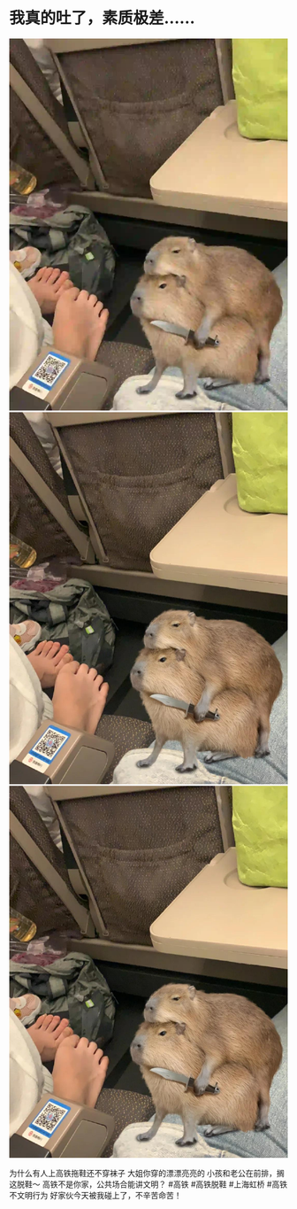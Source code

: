 # 我真的吐了，素质极差……

![](img/90cdc178-76e0-4fe0-abf0-820a340ebb7e.jpg)
![](img/eccccec9-7c0b-4d1a-9ffa-2cdb95fcdfeb.jpg)
![](img/e2b951b0-dac1-40e5-9eb0-d9098ce24824.jpg)

为什么有人上高铁拖鞋还不穿袜子
大姐你穿的漂漂亮亮的
小孩和老公在前排，搁这脱鞋～
高铁不是你家，公共场合能讲文明？
#高铁 #高铁脱鞋 #上海虹桥 #高铁不文明行为
好家伙今天被我碰上了，不辛苦命苦！